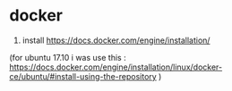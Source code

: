 # docker

1. install https://docs.docker.com/engine/installation/

(for ubuntu 17.10 i was use this : https://docs.docker.com/engine/installation/linux/docker-ce/ubuntu/#install-using-the-repository )
